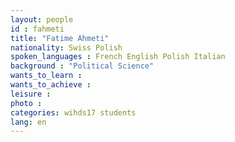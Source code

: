 ```yaml
---
layout: people
id : fahmeti
title: "Fatime Ahmeti"
nationality: Swiss Polish
spoken_languages : French English Polish Italian
background : "Political Science"
wants_to_learn :
wants_to_achieve :
leisure :
photo :
categories: wihds17 students
lang: en
---
```

